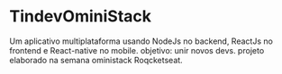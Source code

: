 # TindevOminiStack
Um aplicativo multiplataforma usando NodeJs no backend, ReactJs no frontend e React-native no mobile.
objetivo: unir novos devs. 
projeto elaborado na semana oministack Roqcketseat.
